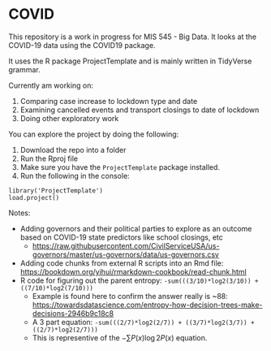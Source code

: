 # COVID

This repository is a work in progress for MIS 545 - Big Data. It looks at the COVID-19 data using the COVID19 package.

It uses the R package ProjectTemplate and is mainly written in TidyVerse grammar. 

Currently am working on:

1. Comparing case increase to lockdown type and date
1. Examining cancelled events and transport closings to date of lockdown
1. Doing other exploratory work

You can explore the project by doing the following:

1. Download the repo into a folder
1. Run the Rproj file
1. Make sure you have the `ProjectTemplate` package installed.
1. Run the following in the console:

```
library('ProjectTemplate')
load.project()
```

Notes:

+ Adding governors and their political parties to explore as an outcome based on COVID-19 state predictors like school closings, etc
  + https://raw.githubusercontent.com/CivilServiceUSA/us-governors/master/us-governors/data/us-governors.csv
+ Adding code chunks from external R scripts into an Rmd file: https://bookdown.org/yihui/rmarkdown-cookbook/read-chunk.html
+ R code for figuring out the parent entropy: `-sum(((3/10)*log2(3/10)) + ((7/10)*log2(7/10)))`
  + Example is found here to confirm the answer really is ~88: https://towardsdatascience.com/entropy-how-decision-trees-make-decisions-2946b9c18c8
  + A 3 part equation:  `-sum(((2/7)*log2(2/7)) + ((3/7)*log2(3/7)) + ((2/7)*log2(2/7)))`
  + This is representive of the $-\sum P(x) \log2 P(x)$ equation.